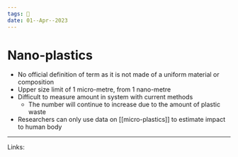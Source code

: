 ```yaml
---
tags: 🌱
date: 01--Apr--2023
---
```


# Nano-plastics
- No official definition of term as it is not made of a uniform material or composition
- Upper size limit of 1 micro-metre, from 1 nano-metre
- Difficult to measure amount in system with current methods
    - The number will continue to increase due to the amount of plastic waste
- Researchers can only use data on [[micro-plastics]] to estimate impact to human body

---
Links: 